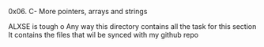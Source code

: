 0x06. C- More pointers, arrays and strings

ALXSE is tough o
Any way this directory contains all the task for this section
It contains the files that wil be synced with my github repo
